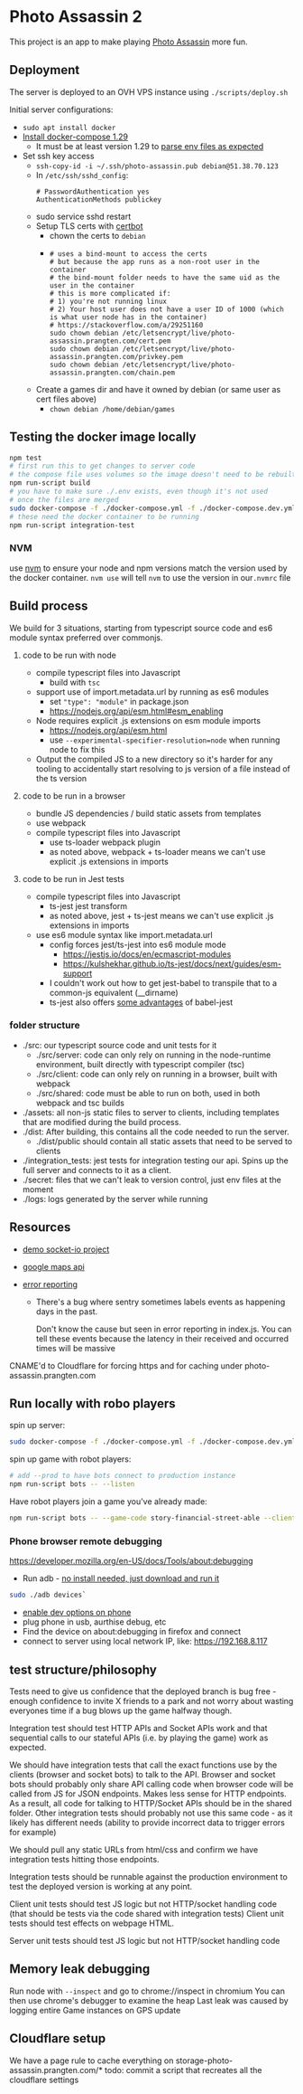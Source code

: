 # Photo Assassin 2

This project is an app to make playing [Photo Assassin](https://github.com/Rthe1st/photo_assassin) more fun.

## Deployment

The server is deployed to an OVH VPS instance using `./scripts/deploy.sh`

Initial server configurations:

- `sudo apt install docker`
- [Install docker-compose 1.29](https://docs.docker.com/compose/install/)
  - It must be at least version 1.29 to [parse env files as expected](https://github.com/docker/compose/issues/8388)
- Set ssh key access
  - `ssh-copy-id -i ~/.ssh/photo-assassin.pub debian@51.38.70.123`
  - In `/etc/ssh/sshd_config`:
    ```
    # PasswordAuthentication yes
    AuthenticationMethods publickey
    ```
  - sudo service sshd restart
  - Setup TLS certs with [certbot](https://certbot.eff.org/instructions?ws=other&os=debianbuster)
    - chown the certs to `debian`
    - ```
      # uses a bind-mount to access the certs
      # but because the app runs as a non-root user in the container
      # the bind-mount folder needs to have the same uid as the user in the container
      # this is more complicated if:
      # 1) you're not running linux
      # 2) Your host user does not have a user ID of 1000 (which is what user node has in the container)
      # https://stackoverflow.com/a/29251160
      sudo chown debian /etc/letsencrypt/live/photo-assassin.prangten.com/cert.pem
      sudo chown debian /etc/letsencrypt/live/photo-assassin.prangten.com/privkey.pem
      sudo chown debian /etc/letsencrypt/live/photo-assassin.prangten.com/chain.pem
      ```
  - Create a games dir and have it owned by debian (or same user as cert files above)
    - `chown debian /home/debian/games`

## Testing the docker image locally

```bash
npm test
# first run this to get changes to server code
# the compose file uses volumes so the image doesn't need to be rebuilt
npm run-script build
# you have to make sure ./.env exists, even though it's not used
# once the files are merged
sudo docker-compose -f ./docker-compose.yml -f ./docker-compose.dev.yml up
# these need the docker container to be running
npm run-script integration-test
```

### NVM

use [nvm](https://github.com/nvm-sh/nvm) to ensure your node and npm versions match the version used by the docker container.
`nvm use` will tell `nvm` to use the version in our`.nvmrc` file

## Build process

We build for 3 situations, starting from typescript source code and es6 module syntax preferred over commonjs.

1. code to be run with node

   - compile typescript files into Javascript
     - build with `tsc`
   - support use of import.metadata.url by running as es6 modules
     - set `"type": "module"` in package.json
     - https://nodejs.org/api/esm.html#esm_enabling
   - Node requires explicit .js extensions on esm module imports
     - https://nodejs.org/api/esm.html
     - use `--experimental-specifier-resolution=node` when running node to fix this
   - Output the compiled JS to a new directory so it's harder for any tooling to accidentally start resolving to js version of a file instead of the ts version

2. code to be run in a browser
   - bundle JS dependencies / build static assets from templates
   - use webpack
   - compile typescript files into Javascript
     - use ts-loader webpack plugin
     - as noted above, webpack + ts-loader means we can't use explicit .js extensions in imports
3. code to be run in Jest tests
   - compile typescript files into Javascript
     - ts-jest jest transform
     - as noted above, jest + ts-jest means we can't use explicit .js extensions in imports
   - use es6 module syntax like import.metadata.url
     - config forces jest/ts-jest into es6 module mode
       - https://jestjs.io/docs/en/ecmascript-modules
       - https://kulshekhar.github.io/ts-jest/docs/next/guides/esm-support
     - I couldn't work out how to get jest-babel to transpile that to a common-js equivalent (\_\_dirname)
     - ts-jest also offers [some advantages](https://jestjs.io/docs/en/getting-started#using-typescript) of babel-jest

### folder structure

- ./src: our typescript source code and unit tests for it
  - ./src/server: code can only rely on running in the node-runtime environment, built directly with typescript compiler (tsc)
  - ./src/client: code can only rely on running in a browser, built with webpack
  - ./src/shared: code must be able to run on both, used in both webpack and tsc builds
- ./assets: all non-js static files to server to clients, including templates that are modified during the build process.
- ./dist: After building, this contains all the code needed to run the server.
  - ./dist/public should contain all static assets that need to be served to clients
- ./integration_tests: jest tests for integration testing our api. Spins up the full server and connects to it as a client.
- ./secret: files that we can't leak to version control, just env files at the moment
- ./logs: logs generated by the server while running

## Resources

- [demo socket-io project](https://github.com/socketio/chat-example)
- [google maps api](https://developers.google.com/maps/documentation/javascript/examples/polyline-simple)
- [error reporting](https://sentry.io/organizations/photo-snipe/)

  - There's a bug where sentry sometimes labels events as happening days in the past.

    Don't know the cause but seen in error reporting in index.js. You can tell these events because the latency in their received and occurred times will be massive

CNAME'd to Cloudflare for forcing https and for caching under photo-assassin.prangten.com

## Run locally with robo players

spin up server:

```bash
sudo docker-compose -f ./docker-compose.yml -f ./docker-compose.dev.yml up
```

spin up game with robot players:

```bash
# add --prod to have bots connect to production instance
npm run-script bots -- --listen
```

Have robot players join a game you've already made:

```bash
npm run-script bots -- --game-code story-financial-street-able --clients passive
```

### Phone browser remote debugging

https://developer.mozilla.org/en-US/docs/Tools/about:debugging

- Run adb - [no install needed, just download and run it](https://askubuntu.com/a/964987)

```bash
sudo ./adb devices`
```

- [enable dev options on phone](https://developer.android.com/studio/debug/dev-options)
- plug phone in usb, aurthise debug, etc
- Find the device on about:debugging in firefox and connect
- connect to server using local network IP, like: https://192.168.8.117

## test structure/philosophy

Tests need to give us confidence that the deployed branch is bug free - enough confidence to invite X friends to a park and not worry about wasting everyones time if a bug blows up the game halfway though.

Integration test should test HTTP APIs and Socket APIs work and that sequential calls to our stateful APIs (i.e. by playing the game) work as expected.

We should have integration tests that call the exact functions use by the clients (browser and socket bots) to talk to the API.
Browser and socket bots should probably only share API calling code when browser code will be called from JS for JSON endpoints. Makes less sense for HTTP endpoints.
As a result, all code for talking to HTTP/Socket APIs should be in the shared folder.
Other integration tests should probably not use this same code - as it likely has different needs (ability to provide incorrect data to trigger errors for example)

We should pull any static URLs from html/css and confirm we have integration tests hitting those endpoints.

Integration tests should be runnable against the production environment to test the deployed version is working at any point.

Client unit tests should test JS logic but not HTTP/socket handling code
(that should be tests via the code shared with integration tests)
Client unit tests should test effects on webpage HTML.

Server unit tests should test JS logic but not HTTP/socket handling code

## Memory leak debugging

Run node with `--inspect` and go to chrome://inspect in chromium
You can then use chrome's debugger to examine the heap
Last leak was caused by logging entire Game instances on GPS update

## Cloudflare setup

We have a page rule to cache everything on storage-photo-assassin.prangten.com/\*
todo: commit a script that recreates all the cloudflare settings
